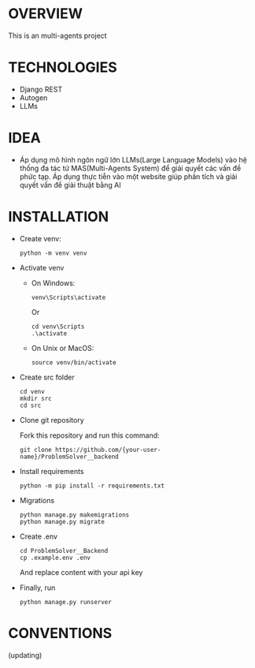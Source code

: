 # OVERVIEW
This is an multi-agents project

# TECHNOLOGIES
  - Django REST
  - Autogen
  - LLMs
# IDEA
  - Áp dụng mô hình ngôn ngữ lớn LLMs(Large Language Models) vào hệ thống đa tác tử MAS(Multi-Agents System) để giải quyết các vấn đề phức tạp. Áp dụng thực tiễn vào một website giúp phân tích và giải quyết vấn đề giải thuật bằng AI
# INSTALLATION

- Create venv:

  ```
  python -m venv venv
   ```
- Activate venv

  - On Windows:
  
     ```
    venv\Scripts\activate
     ```
    Or

    ```
    cd venv\Scripts
    .\activate
    ```
    
  - On Unix or MacOS:
  
      ```
    source venv/bin/activate
      ```

- Create src folder

  ```
  cd venv
  mkdir src
  cd src
  ```
- Clone git repository
  
  Fork this repository and run this command:
  
  ```
  git clone https://github.com/{your-user-name}/ProblemSolver__backend
  ```

- Install requirements

  ```
  python -m pip install -r requirements.txt
  ```

- Migrations

  ```
  python manage.py makemigrations
  python manage.py migrate
  ```
- Create .env
  ```
  cd ProblemSolver__Backend
  cp .example.env .env
  ```
  And replace content with your api key
  
  
- Finally, run
  ```
  python manage.py runserver
  ```

# CONVENTIONS

(updating)
  
